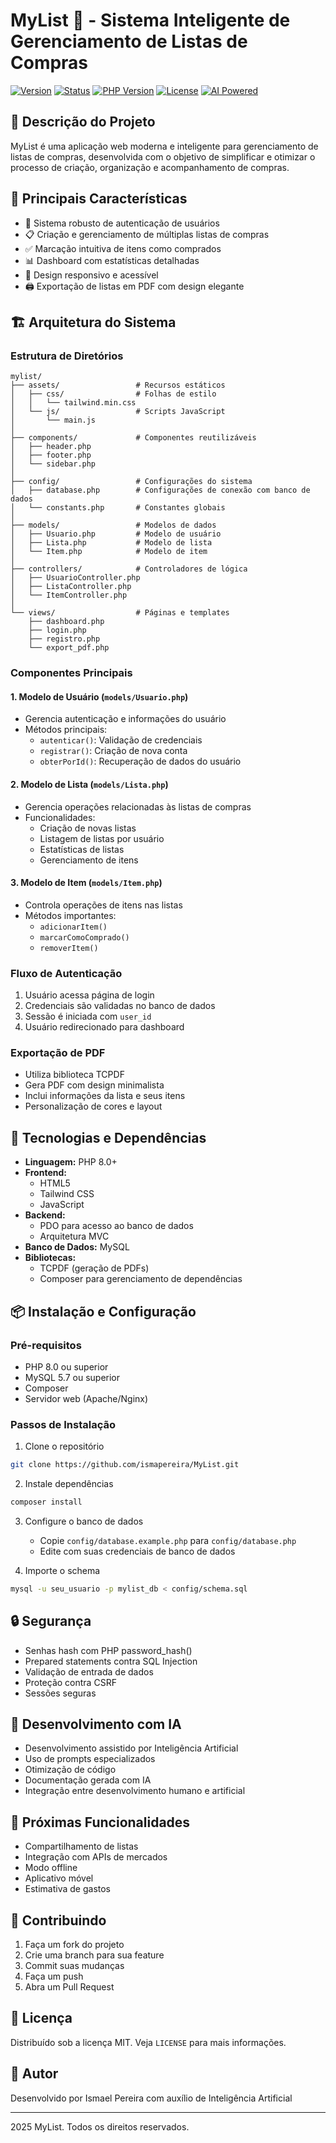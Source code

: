 # MyList 🛒 - Sistema Inteligente de Gerenciamento de Listas de Compras

[![Version](https://img.shields.io/badge/version-1.0-blue.svg)](https://github.com/ismapereira/MyList)
[![Status](https://img.shields.io/badge/status-stable-green.svg)](https://github.com/ismapereira/MyList)
[![PHP Version](https://img.shields.io/badge/PHP-8.0%2B-blue.svg)](https://php.net)
[![License](https://img.shields.io/badge/license-MIT-blue.svg)](LICENSE)
[![AI Powered](https://img.shields.io/badge/AI%20Powered-Yes-purple.svg)](https://github.com/ismapereira/MyList)

## 📝 Descrição do Projeto

MyList é uma aplicação web moderna e inteligente para gerenciamento de listas de compras, desenvolvida com o objetivo de simplificar e otimizar o processo de criação, organização e acompanhamento de compras.

## 🌟 Principais Características

- 🔐 Sistema robusto de autenticação de usuários
- 📋 Criação e gerenciamento de múltiplas listas de compras
- ✅ Marcação intuitiva de itens como comprados
- 📊 Dashboard com estatísticas detalhadas
- 📱 Design responsivo e acessível
- 🖨️ Exportação de listas em PDF com design elegante

## 🏗️ Arquitetura do Sistema

### Estrutura de Diretórios

```
mylist/
├── assets/                 # Recursos estáticos
│   ├── css/                # Folhas de estilo
│   │   └── tailwind.min.css
│   └── js/                 # Scripts JavaScript
│       └── main.js
│
├── components/             # Componentes reutilizáveis
│   ├── header.php
│   ├── footer.php
│   └── sidebar.php
│
├── config/                 # Configurações do sistema
│   ├── database.php        # Configurações de conexão com banco de dados
│   └── constants.php       # Constantes globais
│
├── models/                 # Modelos de dados
│   ├── Usuario.php         # Modelo de usuário
│   ├── Lista.php           # Modelo de lista
│   └── Item.php            # Modelo de item
│
├── controllers/            # Controladores de lógica
│   ├── UsuarioController.php
│   ├── ListaController.php
│   └── ItemController.php
│
└── views/                  # Páginas e templates
    ├── dashboard.php
    ├── login.php
    ├── registro.php
    └── export_pdf.php
```

### Componentes Principais

#### 1. Modelo de Usuário (`models/Usuario.php`)
- Gerencia autenticação e informações do usuário
- Métodos principais:
  - `autenticar()`: Validação de credenciais
  - `registrar()`: Criação de nova conta
  - `obterPorId()`: Recuperação de dados do usuário

#### 2. Modelo de Lista (`models/Lista.php`)
- Gerencia operações relacionadas às listas de compras
- Funcionalidades:
  - Criação de novas listas
  - Listagem de listas por usuário
  - Estatísticas de listas
  - Gerenciamento de itens

#### 3. Modelo de Item (`models/Item.php`)
- Controla operações de itens nas listas
- Métodos importantes:
  - `adicionarItem()`
  - `marcarComoComprado()`
  - `removerItem()`

### Fluxo de Autenticação

1. Usuário acessa página de login
2. Credenciais são validadas no banco de dados
3. Sessão é iniciada com `user_id`
4. Usuário redirecionado para dashboard

### Exportação de PDF

- Utiliza biblioteca TCPDF
- Gera PDF com design minimalista
- Inclui informações da lista e seus itens
- Personalização de cores e layout

## 🔧 Tecnologias e Dependências

- **Linguagem:** PHP 8.0+
- **Frontend:** 
  - HTML5
  - Tailwind CSS
  - JavaScript
- **Backend:** 
  - PDO para acesso ao banco de dados
  - Arquitetura MVC
- **Banco de Dados:** MySQL
- **Bibliotecas:**
  - TCPDF (geração de PDFs)
  - Composer para gerenciamento de dependências

## 📦 Instalação e Configuração

### Pré-requisitos

- PHP 8.0 ou superior
- MySQL 5.7 ou superior
- Composer
- Servidor web (Apache/Nginx)

### Passos de Instalação

1. Clone o repositório
```bash
git clone https://github.com/ismapereira/MyList.git
```

2. Instale dependências
```bash
composer install
```

3. Configure o banco de dados
   - Copie `config/database.example.php` para `config/database.php`
   - Edite com suas credenciais de banco de dados

4. Importe o schema
```bash
mysql -u seu_usuario -p mylist_db < config/schema.sql
```

## 🔒 Segurança

- Senhas hash com PHP password_hash()
- Prepared statements contra SQL Injection
- Validação de entrada de dados
- Proteção contra CSRF
- Sessões seguras

## 🤖 Desenvolvimento com IA

- Desenvolvimento assistido por Inteligência Artificial
- Uso de prompts especializados
- Otimização de código
- Documentação gerada com IA
- Integração entre desenvolvimento humano e artificial

## 🚀 Próximas Funcionalidades

- Compartilhamento de listas
- Integração com APIs de mercados
- Modo offline
- Aplicativo móvel
- Estimativa de gastos

## 🤝 Contribuindo

1. Faça um fork do projeto
2. Crie uma branch para sua feature
3. Commit suas mudanças
4. Faça um push
5. Abra um Pull Request

## 📄 Licença

Distribuído sob a licença MIT. Veja `LICENSE` para mais informações.

## 👥 Autor

Desenvolvido por Ismael Pereira com auxílio de Inteligência Artificial

---
 2025 MyList. Todos os direitos reservados.
